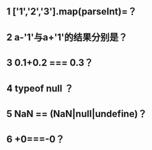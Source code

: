 ## 1 ['1','2','3'].map(parseInt)=？
## 2 a-'1'与a+'1'的结果分别是？
## 3 0.1+0.2 === 0.3？
## 4 typeof null ？
## 5 NaN == (NaN|null|undefine)？
## 6 +0===-0？

